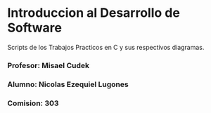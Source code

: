 # Introduccion al Desarrollo de Software

Scripts de los Trabajos Practicos en C y sus respectivos diagramas.  
### Profesor: Misael Cudek
### Alumno: Nicolas Ezequiel Lugones
### Comision: 303
